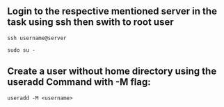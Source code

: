 ## Login to the respective mentioned server in the task using ssh then swith to root user

```
ssh username@server

sudo su -
```
## Create a user without home directory using the useradd Command with -M flag:

```
useradd -M <username>
```


